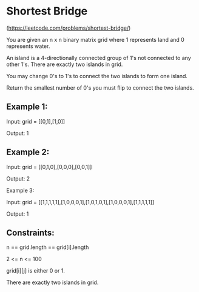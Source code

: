 # Shortest Bridge
(https://leetcode.com/problems/shortest-bridge/)

You are given an n x n binary matrix grid where 1 represents land and 0 represents water.

An island is a 4-directionally connected group of 1's not connected to any other 1's. There are exactly two islands in grid.

You may change 0's to 1's to connect the two islands to form one island.

Return the smallest number of 0's you must flip to connect the two islands.

## Example 1:

  Input: grid = [[0,1],[1,0]]

  Output: 1

## Example 2:

  Input: grid = [[0,1,0],[0,0,0],[0,0,1]]

  Output: 2

  Example 3:

  Input: grid = [[1,1,1,1,1],[1,0,0,0,1],[1,0,1,0,1],[1,0,0,0,1],[1,1,1,1,1]]

  Output: 1

## Constraints:

  n == grid.length == grid[i].length

  2 <= n <= 100

  grid[i][j] is either 0 or 1.

  There are exactly two islands in grid.
